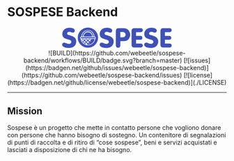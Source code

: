 # SOSPESE Backend

<div align="center">
  <img src="https://raw.githubusercontent.com/webeetle/sospese-backend/master/logo.svg" alt="logo" width="50%" height="auto"></img><br />
  ![BUILD](https://github.com/webeetle/sospese-backend/workflows/BUILD/badge.svg?branch=master)
  [![issues](https://badgen.net/github/issues/webeetle/sospese-backend)](https://github.com/webeetle/sospese-backend/issues)
  [![license](https://badgen.net/github/license/webeetle/sospese-backend)](./LICENSE)
</div>

---

## Mission

Sospese è un progetto che mette in contatto persone che vogliono donare con persone che hanno bisogno di sostegno. Un contenitore di segnalazioni di punti di raccolta e di ritiro di “cose sospese”, beni e servizi acquistati e lasciati a disposizione di chi ne ha bisogno.
